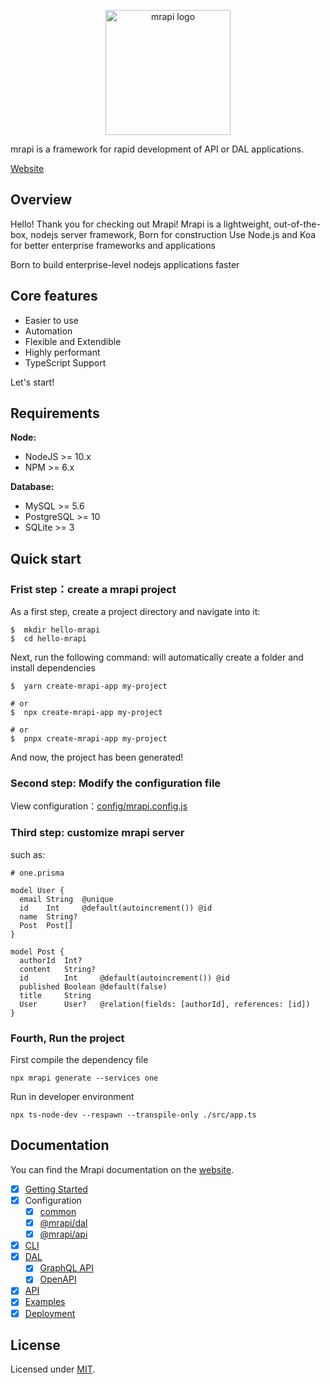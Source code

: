 <p align="center">
  <a href="https://mrapi-js.github.io/docs/" target="_blank" rel="noopener noreferrer"><img width="200" src="./assets/logo.png" alt="mrapi logo"></a>
</p>

mrapi is a framework for rapid development of API or DAL applications.

[Website](https://mrapi-js.github.io/docs/)

## Overview

Hello! Thank you for checking out Mrapi!
Mrapi is a lightweight, out-of-the-box, nodejs server framework, Born for construction
Use Node.js and Koa for better enterprise frameworks and applications

Born to build enterprise-level nodejs applications faster

## Core features

- Easier to use
- Automation
- Flexible and Extendible
- Highly performant
- TypeScript Support

Let's start!

## Requirements

**Node:**

- NodeJS >= 10.x
- NPM >= 6.x

**Database:**

- MySQL >= 5.6
- PostgreSQL >= 10
- SQLite >= 3

## Quick start

### Frist step：create a mrapi project

As a first step, create a project directory and navigate into it:

```terminal
$  mkdir hello-mrapi
$  cd hello-mrapi
```

Next, run the following command: will automatically create a folder and install dependencies

```terminal
$  yarn create-mrapi-app my-project

# or
$  npx create-mrapi-app my-project

# or
$  pnpx create-mrapi-app my-project
```

And now, the project has been generated!

### Second step: Modify the configuration file

View configuration：[config/mrapi.config.js](https://mrapi-js.github.io/docs/Configuration/Common.html)

### Third step: customize mrapi server

such as:

```prisma
# one.prisma

model User {
  email String  @unique
  id    Int     @default(autoincrement()) @id
  name  String?
  Post  Post[]
}

model Post {
  authorId  Int?
  content   String?
  id        Int     @default(autoincrement()) @id
  published Boolean @default(false)
  title     String
  User      User?   @relation(fields: [authorId], references: [id])
}

```

### Fourth, Run the project

First compile the dependency file

```terminal
npx mrapi generate --services one
```

Run in developer environment

```termianl
npx ts-node-dev --respawn --transpile-only ./src/app.ts
```

## Documentation

You can find the Mrapi documentation on the [website](https://mrapi-js.github.io/docs/).

- [x] [Getting Started](https://mrapi-js.github.io/docs/GettingStart.html)
- [x] Configuration
  - [x] [common](https://mrapi-js.github.io/docs/Configuration/Common.html)
  - [x] [@mrapi/dal](https://mrapi-js.github.io/docs/Configuration/DAL.html)
  - [x] [@mrapi/api](https://mrapi-js.github.io/docs/Configuration/API.html)
- [x] [CLI](https://mrapi-js.github.io/docs/CLI.html)
- [x] [DAL](https://mrapi-js.github.io/docs/DAL/DAL.html)
  - [x] [GraphQL API](https://mrapi-js.github.io/docs/DAL/GraphQl-API.html)
  - [x] [OpenAPI](https://mrapi-js.github.io/docs/DAL/OpenAPI.html)
- [x] [API](https://mrapi-js.github.io/docs/API.html)
- [x] [Examples](https://mrapi-js.github.io/docs/Examples.html)
- [x] [Deployment](https://mrapi-js.github.io/docs/Deployment.html)

## License

Licensed under [MIT](./LICENSE).
